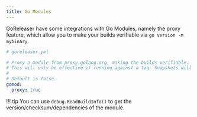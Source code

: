 ```yaml
---
title: Go Modules
---
```


GoReleaser have some integrations with Go Modules, namely the proxy feature, which allow you to make your builds verifiable
via `go version -m mybinary`.

```yaml
# goreleaser.yml

# Proxy a module from proxy.golang.org, making the builds verifiable.
# This will only be effective if running against a tag. Snapshots will ignore this setting.
#
# Default is false.
gomod:
  proxy: true
```

!!! tip
    You can use `debug.ReadBuildInfo()` to get the version/checksum/dependencies of the module.

